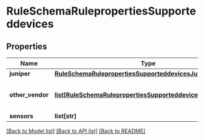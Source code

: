 # RuleSchemaRulepropertiesSupporteddevices

## Properties
Name | Type | Description | Notes
------------ | ------------- | ------------- | -------------
**juniper** | [**RuleSchemaRulepropertiesSupporteddevicesJuniper**](RuleSchemaRulepropertiesSupporteddevicesJuniper.md) |  | [optional] 
**other_vendor** | [**list[RuleSchemaRulepropertiesSupporteddevicesOthervendor]**](RuleSchemaRulepropertiesSupporteddevicesOthervendor.md) | Supported other-vendor devices | [optional] 
**sensors** | **list[str]** |  | [optional] 

[[Back to Model list]](../README.md#documentation-for-models) [[Back to API list]](../README.md#documentation-for-api-endpoints) [[Back to README]](../README.md)


